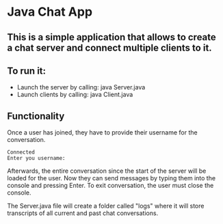 # Java Chat App
## This is a simple application that allows to create a chat server and connect multiple clients to it.

## To run it:
* Launch the server by calling: java Server.java
* Launch clients by calling: java Client.java

## Functionality
Once a user has joined, they have to provide their username for the conversation.
```
Connected
Enter you username:
```
Afterwards, the entire conversation since the start of the server will be loaded for the user.
Now they can send messages by typing them into the console and pressing Enter.
To exit conversation, the user must close the console.

The Server.java file will create a folder called "logs" where it will store transcripts of all current and past chat conversations.